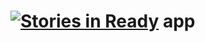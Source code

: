 [![Stories in Ready](https://badge.waffle.io/massmetrics/app.png?label=ready&title=Ready)](https://waffle.io/massmetrics/app)
app
===
